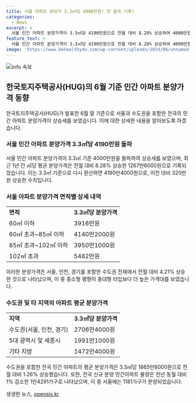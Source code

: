 ```yaml
---
title: 서울 아파트 분양가 3.3㎡당 4000만원! 첫 돌파 기록!
categories:
  - News
excerpt: >
  서울 민간 아파트 분양가격이 3.3㎡당 4190만원으로 전월 대비 8.28% 상승하여 4000만원을 돌파하였다. 이는 5년 10개월 만에 가장 큰 상승 폭이다. 수도권 분양가격은 4.21% 상승하며 서울 평균 분양가액은 4190만4000원, 인천과 경기는 약 절반 수준에 그쳤다. 이러한 상승세가 지속되는 가운데, 전국 신규 분양 민간아파트 물량은 전년 대비 1% 감소한 총 1만4291가구로 나타났다.
feature_text: >
  서울 민간 아파트 분양가격이 3.3㎡당 4190만원으로 전월 대비 8.28% 상승하여 4000만원을 돌파하였다. 이는 5년 10개월 만에 가장 큰 상승 폭이다. 수도권 분양가격은 4.21% 상승하며 서울 평균 분양가액은 4190만4000원, 인천과 경기는 약 절반 수준에 그쳤다. 이러한 상승세가 지속되는 가운데, 전국 신규 분양 민간아파트 물량은 전년 대비 1% 감소한 총 1만4291가구로 나타났다.
image: 'https://www.behealthy4u.com/wp-content/uploads/2024/06/unnamed-file.png'
---
```


<p><img src="https://www.behealthy4u.com/wp-content/uploads/2024/06/unnamed-file.png" alt="info 속보" /></p>

<h2 data-ke-size="size26">한국토지주택공사(HUG)의 6월 기준 민간 아파트 분양가격 동향</h2>

<p data-ke-size="size16">한국토지주택공사(HUG)가 발표한 6월 말 기준으로 서울과 수도권을 포함한 전국의 민간 아파트 분양가격이 상승세를 보였습니다. 이에 대한 상세한 내용을 알아보도록 하겠습니다.</p>

<h3>서울 민간 아파트 분양가격 3.3㎡당 4190만원 돌파</h3>

<p data-ke-size="size16">서울 민간 아파트 분양가격이 3.3㎡ 기준 4000만원을 돌파하여 상승세를 보였으며, 최근 1년 간 ㎡당 평균 분양가격은 전월 대비 8.28% 상승한 1267만6000원으로 기록되었습니다. 이는 3.3㎡ 기준으로 다시 환산하면 4190만4000원으로, 이전 대비 320만원 상승한 수치입니다.</p>

<h3>서울 아파트 분양가격 면적별 상세 내역</h3>

<table>
  <tr>
    <td><b>면적</b></td>
    <td><b>3.3㎡당 분양가격</b></td>
  </tr>
  <tr>
    <td>60㎡ 이하</td>
    <td>3916만원</td>
  </tr>
  <tr>
    <td>60㎡ 초과~85㎡ 이하</td>
    <td>4140만2000원</td>
  </tr>
  <tr>
    <td>85㎡ 초과~102㎡ 이하</td>
    <td>3950만1000원</td>
  </tr>
  <tr>
    <td>102㎡ 초과</td>
    <td>5482만원</td>
  </tr>
</table>

<p data-ke-size="size16">이러한 분양가격은 서울, 인천, 경기를 포함한 수도권 전체에서 전월 대비 4.21% 상승한 것으로 나타났으며, 이 중 중소형 평형이 중대형 타입보다 더 높은 가격대를 보였습니다.</p>

<h3>수도권 및 타 지역의 아파트 평균 분양가격</h3>

<table>
  <tr>
    <td><b>지역</b></td>
    <td><b>3.3㎡당 분양가격</b></td>
  </tr>
  <tr>
    <td>수도권(서울, 인천, 경기)</td>
    <td>2706만4000원</td>
  </tr>
  <tr>
    <td>5대 광역시 및 세종시</td>
    <td>1991만1000원</td>
  </tr>
  <tr>
    <td>기타 지방</td>
    <td>1472만4000원</td>
  </tr>
</table>

<p data-ke-size="size16">수도권을 포함한 전국 민간 아파트의 평균 분양가격은 3.3㎡당 1865만8000원으로 전월 대비 1.26% 상승했습니다. 또한, 전국 신규 분양 민간아파트 물량은 전년 동월 대비 1% 감소한 1만4291가구로 나타났으며, 이 중 서울에는 1181가구가 분양되었습니다.</p>
생생한 뉴스, <a href="https://opensis.kr" rel="dofollow">opensis.kr</a>


